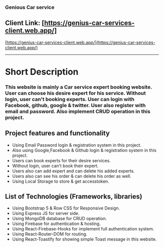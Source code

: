 ### Genious Car service

## Client Link: [https://genius-car-services-client.web.app/]

[https://genius-car-services-client.web.app/](https://genius-car-services-client.web.app/)

---

# Short Description

### This website is mainly a Car service expert booking website. User can choose his desire expert for his service. Without login, user can't booking experts. User can login with Facebook, github, google & twitter. User also register with email and password. Also implement CRUD operation in this project.

## Project features and functionality

- Using Email Password login & registration system in this project.
- Also using Google,Facebook & Github login & registration system in this project.
- Users can book experts for their desire services.
- Without login, user can't book their expert.
- Users also can add expert and can delete his added experts.
- Users also can see his order & can delete his order as well.
- Using Local Storage to store & get accesstoken.

## List of Technologies (Frameworks, libraries)

- Using Bootstrap 5 & Row CSS for Responsive Design.
- Using Express JS for server side.
- Using MongoDB database for CRUD operation.
- Using Firebase for authentication & hosting.
- Using React-Firebase-Hooks for implement full authentication system.
- Using React-Router-DOM for routing.
- Using React-Toastify for showing simple Toast message in this website.
